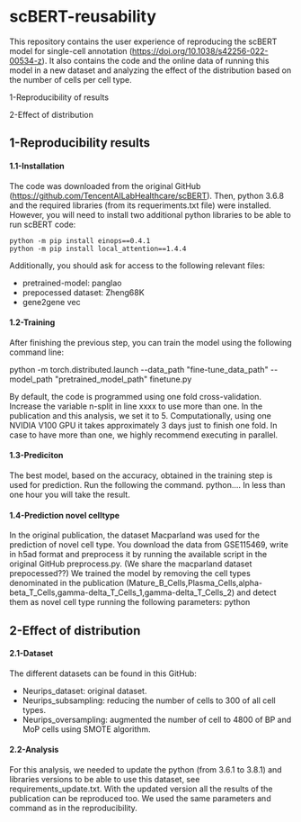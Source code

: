 # scBERT-reusability
This repository contains the user experience of reproducing the scBERT model for single-cell annotation (https://doi.org/10.1038/s42256-022-00534-z). It also contains the code and the online data of running this model in a new dataset and analyzing the effect of the distribution based on the number of cells per cell type.

1-Reproducibility of results

2-Effect of distribution

## 1-Reproducibility results
#### 1.1-Installation
The code was downloaded from the original GitHub (https://github.com/TencentAILabHealthcare/scBERT). Then, python 3.6.8 and the required libraries (from its requeriments.txt file) were installed. However, you will need to install two additional python libraries to be able to run scBERT code:
```	
python -m pip install einops==0.4.1
python -m pip install local_attention==1.4.4
```	
Additionally, you should ask for access to the following relevant files:

* pretrained-model: panglao
* prepocessed dataset: Zheng68K
* gene2gene vec
	
#### 1.2-Training
After finishing the previous step, you can train the model using the following command line:

python -m torch.distributed.launch --data_path "fine-tune_data_path" --model_path "pretrained_model_path" finetune.py

By default, the code is programmed using one fold cross-validation. Increase the variable n-split in line xxxx to use more than one. In the publication and this analysis, we set it to 5.
Computationally, using one NVIDIA V100 GPU it takes approximately 3 days just to finish one fold. In case to have more than one, we highly recommend executing in parallel.
#### 1.3-Prediciton
The best model, based on the accuracy, obtained in the training step is used for prediction. Run the following the command.
python....
In less than one hour you will take the result.
#### 1.4-Prediction novel celltype
In the original publication, the dataset Macparland was used for the prediction of novel cell type. You download the data from GSE115469, write in h5ad format and preprocess it by running the available script in the original GitHub preprocess.py. (We share the macparland dataset prepocessed??) We trained the model by removing the cell types denominated in the publication (Mature_B_Cells,Plasma_Cells,alpha-beta_T_Cells,gamma-delta_T_Cells_1,gamma-delta_T_Cells_2) and detect them as novel cell type running the following parameters:
	python
## 2-Effect of distribution
#### 2.1-Dataset
The different datasets can be found in this GitHub:

* Neurips_dataset: original dataset.
* Neurips_subsampling: reducing the number of cells to 300 of all cell types.
* Neurips_oversampling: augmented the number of cell to 4800 of BP and MoP cells using SMOTE algorithm.
	
#### 2.2-Analysis
For this analysis, we needed to update the python (from 3.6.1 to 3.8.1) and libraries versions to be able to use this dataset, see requirements_update.txt. With the updated version all the results of the publication can be reproduced too. We used the same parameters and command as in the reproducibility.
